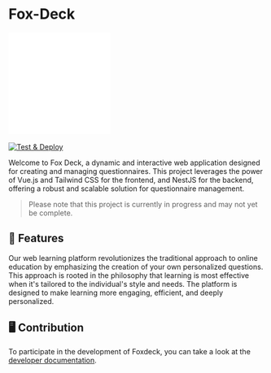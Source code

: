 # Fox-Deck


<img src="./.github/assets/foxdeck-logo.svg" alt="Logo" width="200" />

[![Test & Deploy](https://github.com/Foxdeck/fox-deck/actions/workflows/test-and-deploy.yml/badge.svg)](https://github.com/Foxdeck/fox-deck/actions/workflows/test-and-deploy.yml)

Welcome to Fox Deck, a dynamic and interactive web application designed for creating and managing questionnaires. This
project leverages the power of Vue.js and Tailwind CSS for the frontend, and NestJS for the backend, offering a robust
and scalable solution for questionnaire management.

> Please note that this project is currently in progress and may not yet be complete.

## 💫 Features

Our web learning platform revolutionizes the traditional approach to online education by emphasizing the creation of your own personalized questions. This approach is rooted in the philosophy that learning is most effective when it's tailored to the individual's style and needs. The platform is designed to make learning more engaging, efficient, and deeply personalized.

## 🖥️ Contribution

To participate in the development of Foxdeck, you can take a look at the [developer documentation](http://developer.foxdeck.de).

